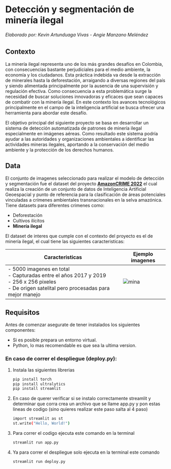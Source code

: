# Detección y segmentación de minería ilegal 
###### _Elaborado por:  Kevin Artunduaga Vivas - Angie Manzano Meléndez_


## Contexto

La minería ilegal representa uno de los más grandes desafíos en Colombia, con consecuencias bastante perjudiciales para el medio ambiente, la economía y los ciudadanos. Esta práctica indebida va desde la extracción de minerales hasta la deforestación, arraigando a diversas regiones del país y siendo alimentada principalmente por la ausencia de una supervisión y  regulación efectiva. Como consecuencia a esta problemática surge la necesidad de buscar soluciones innovadoras y eficaces que sean capaces de combatir con la minería ilegal. En este contexto los avances tecnológicos principalmente en el campo de la inteligencia artificial se busca ofrecer una herramienta para abordar este desafío.

El objetivo principal del siguiente proyecto se basa en desarrollar un sistema de detección automatizada de patrones de minería ilegal especialmente en imágenes aéreas. Como resultado este sistema podría ayudar a las autoridades y organizaciones ambientales a identificar las actividades mineras ilegales, aportando a la conservación del medio ambiente y la protección de los derechos humanos.

## Data

El conjunto de imagenes seleccionado para realizar el modelo de detección y segmentación fue el dataset del proyecto [__AmazonCRIME 2022__](https://github.com/jp-geoAI/AmazonCRIME) el cual realiza la creación de un conjunto de datos de Inteligencia Artificial Geoespacial y punto de referencia para la clasificación de áreas potenciales vinculadas a crímenes ambientales transnacionales en la selva amazónica. Tiene datasets para diferentes crimenes como:
- Deforestación
- Cultivos ilícitos
- __Minería ilegal__

El dataset de interes que cumple con el contexto del proyecto es el de minería ilegal, el cual tiene las siguientes caracteristicas:
<div align="center">
   
   | Caracteristicas  | Ejemplo imagenes |
   | ------------- | ------------- |
   | - 5000 imagenes en total<br>- Capturadas entre el años 2017 y 2019<br>- 256 x 256 pixeles<br>- De origen satelital pero procesadas para mejor manejo | ![mina](https://i.postimg.cc/ZCXv9c9Q/illegal-mining-0768.jpg)|
   
</div>

## Requisitos 

Antes de comenzar asegurate de tener instalados los siguientes componentes:

- Si es posible prepara un entorno virtual.
- Python, lo mas recomendable es que sea la ultima version.

### En caso de correr el despliegue (deploy.py):

1. Instala las siguientes librerias
   ```bash
   pip install torch
   pip install ultralytics
   pip install streamlit

2. En caso de querer verificar si se instalo correctamente streamlit y determinar que corra crea un archivo que se llame app.py y pon estas lineas de codigo (sino quieres realizar este paso salta al 4 paso)
   ```bash
   import streamlit as st
   st.write("Hello, World!")

3. Para correr el codigo ejecuta este comando en la terminal
   ```bash
   streamlit run app.py

4. Ya para correr el despliegue solo ejecuta en la terminal este comando
   ```bash
   streamlit run deploy.py
